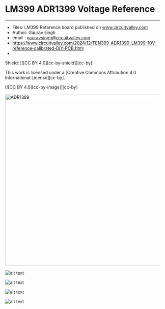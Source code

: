 # LM399 ADR1399 Voltage Reference
------------

 * Files: LM399 Reference board published on www.circuitvalley.com
 * Author: Gaurav singh
 * email : gauravsingh@circuitvalley.com
 * https://www.circuitvalley.com/2024/12/TEN399-ADR1399-LM399-10V-reference-calibrated-DIY-PCB.html
 * 
 Shield: [![CC BY 4.0][cc-by-shield]][cc-by]

This work is licensed under a [Creative Commons Attribution 4.0 International
License][cc-by].

[![CC BY 4.0][cc-by-image]][cc-by]

 <a href="https://www.youtube.com/watch?v=Ty0r_sLv-CI">
<img src="https://raw.githubusercontent.com/circuitvalley/LM399_Voltage_reference/refs/heads/master/Third_Version_V2V1/Images/ADR1399_LM399_Rererence_DIY_opensource_pcb%20(VID).jpeg" alt="ADR1399" width="830" height="560">
</a>


![alt text](https://raw.githubusercontent.com/circuitvalley/LM399_Voltage_reference/refs/heads/master/Third_Version_V2V1/Images/ADR1399_LM399_Rererence_DIY_opensource_pcb%20(8).JPG)

![alt text](https://raw.githubusercontent.com/circuitvalley/LM399_Voltage_reference/refs/heads/master/Third_Version_V2V1/Images/ADR1399_LM399_Rererence_DIY_opensource_pcb%20(15).JPG)

![alt text](https://raw.githubusercontent.com/circuitvalley/LM399_Voltage_reference/refs/heads/master/Third_Version_V2V1/Images/ADR1399_LM399_Rererence_DIY_opensource_pcb%20(12).JPG)

![alt text](https://raw.githubusercontent.com/circuitvalley/LM399_Voltage_reference/refs/heads/master/Third_Version_V2V1/Images/ADR1399_LM399_Rererence_DIY_opensource_pcb%20(1).JPG)

